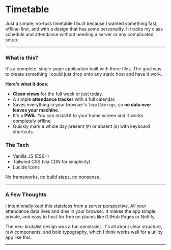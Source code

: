 # Timetable

Just a simple, no-fuss timetable I built because I wanted something fast, offline-first, and with a design that has some personality. It tracks my class schedule and attendance without needing a server or any complicated setup.

---

### What is this?

It's a complete, single-page application built with three files. The goal was to create something I could just drop onto any static host and have it work.

**Here's what it does:**

*   **Clean views** for the full week or just today.
*   A simple **attendance tracker** with a full calendar.
*   Saves everything in your browser's `localStorage`, so **no data ever leaves your machine**.
*   It's a **PWA**. You can install it to your home screen and it works completely offline.
*   Quickly mark a whole day present (`P`) or absent (`A`) with keyboard shortcuts.

### The Tech

-   Vanilla JS (ES6+)
-   Tailwind CSS (via CDN for simplicity)
-   Lucide Icons

No frameworks, no build steps, no nonsense.

---

### A Few Thoughts

I intentionally kept this stateless from a server perspective. All your attendance data lives and dies in your browser. It makes the app simple, private, and easy to host for free on places like GitHub Pages or Netlify.

The neo-brutalist design was a fun constraint. It's all about clear structure, raw components, and bold typography, which I think works well for a utility app like this.

---